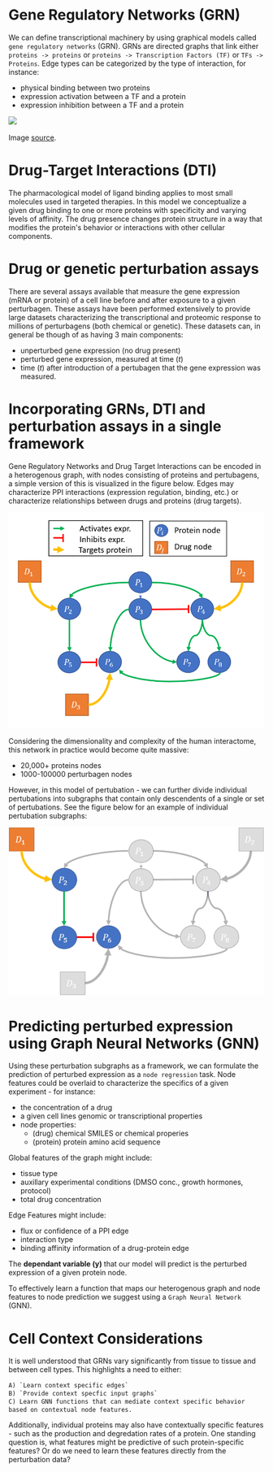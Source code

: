 # Gene Regulatory Networks (GRN) 

We can define transcriptional machinery by using graphical models called `gene regulatory networks` (GRN). GRNs are directed graphs that link either `proteins -> proteins` or `proteins -> Transcription Factors (TF)` or `TFs -> Proteins`. Edge types can be categorized by the type of interaction, for instance: 

- physical binding between two proteins 
- expression activation between a TF and a protein 
- expression inhibition between a TF and a protein 

![](https://upload.wikimedia.org/wikipedia/commons/d/dc/DG_Network_in_Hybrid_Rice.png)

Image [source](https://en.wikipedia.org/wiki/Gene_regulatory_network). 

# Drug-Target Interactions (DTI)

The pharmacological model of ligand binding applies to most small molecules used in targeted therapies. In this model we conceptualize a given drug binding to one or more proteins with specificity and varying levels of affinity. The drug presence changes protein structure in a way that modifies the protein's behavior or interactions with other cellular components. 


# Drug or genetic perturbation assays 

There are several assays available that measure the gene expression (mRNA or protein) of a cell line before and after exposure to a given perturbagen. These assays have been performed extensively to provide large datasets characterizing the transcriptional and proteomic response to millions of perturbagens (both chemical or genetic). These datasets can, in general be though of as having 3 main components: 

- unperturbed gene expression (no drug present)
- perturbed gene expression, measured at time ($t$) 
- time ($t$) after introduction of a pertubagen that the gene expression was measured. 

# Incorporating GRNs, DTI and perturbation assays in a single framework 

Gene Regulatory Networks and Drug Target Interactions can be encoded in a heterogenous graph, with nodes consisting of proteins and pertubagens, a simple version of this is visualized in the figure below. Edges may characterize PPI interactions (expression regulation, binding, etc.) or characterize relationships between drugs and proteins (drug targets). 

![](./imgs/GRN_overview_slide4.PNG)

Considering the dimensionality and complexity of the human interactome, this network in practice would become quite massive: 

- 20,000+ proteins nodes
- 1000-100000 perturbagen nodes 

However, in this model of pertubation - we can further divide individual pertubations into subgraphs that contain only descendents of a single or set of pertubations. See the figure below for an example of individual pertubation subgraphs: 

![](./imgs/GRN_problem_overview_subgraphs.gif)

# Predicting perturbed expression using Graph Neural Networks (GNN)

Using these perturbation subgraphs as a framework, we can formulate the prediction of perturbed expression as a `node regression` task. Node features could be overlaid to characterize the specifics of a given experiment - for instance:

- the concentration of a drug
- a given cell lines genomic or transcriptional properties 
- node properties: 
    - (drug) chemical SMILES or chemical properies 
    - (protein) protein amino acid sequence 

Global features of the graph might include: 

- tissue type 
- auxillary experimental conditions (DMSO conc., growth hormones, protocol)
- total drug concentration 

Edge Features might include: 

- flux or confidence of a PPI edge 
- interaction type 
- binding affinity information of a drug-protein edge 

The **dependant variable (y)** that our model will predict is the perturbed expression of a given protein node.

To effectively learn a function that maps our heterogenous graph and node features to node prediction we suggest using a `Graph Neural Network` (GNN). 

# Cell Context Considerations 

It is well understood that GRNs vary significantly from tissue to tissue and between cell types. This highlights a need to either: 

    A) `Learn context specific edges`   
    B) `Provide context specfic input graphs`   
    C) Learn GNN functions that can mediate context specific behavior based on contextual node features.   

Additionally, individual proteins may also have contextually specific features - such as the production and degredation rates of a protein. One standing question is, what features might be predictive of such protein-specific features? Or do we need to learn these features directly from the perturbation data? 



